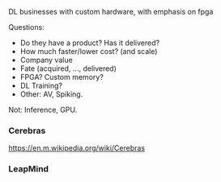 DL businesses with custom hardware, with emphasis on fpga

Questions:
* Do they have a product? Has it delivered?
* How much faster/lower cost? (and scale)
* Company value
* Fate (acquired, ..., delivered)
* FPGA? Custom memory?
* DL Training?
* Other: AV, Spiking.

Not: Inference, GPU.


### Cerebras
https://en.m.wikipedia.org/wiki/Cerebras

### LeapMind
